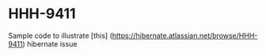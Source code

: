 # HHH-9411
Sample code to illustrate [this] (https://hibernate.atlassian.net/browse/HHH-9411) hibernate issue
